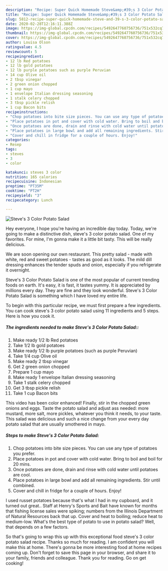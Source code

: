 ```yaml
---
description: "Recipe: Super Quick Homemade Steve&amp;#39;s 3 Color Potato Salad"
title: "Recipe: Super Quick Homemade Steve&amp;#39;s 3 Color Potato Salad"
slug: 5812-recipe-super-quick-homemade-steve-and-39-s-3-color-potato-salad
date: 2020-02-28T12:16:11.388Z
image: https://img-global.cpcdn.com/recipes/5492647760756736/751x532cq70/steves-3-color-potato-salad-recipe-main-photo.jpg
thumbnail: https://img-global.cpcdn.com/recipes/5492647760756736/751x532cq70/steves-3-color-potato-salad-recipe-main-photo.jpg
cover: https://img-global.cpcdn.com/recipes/5492647760756736/751x532cq70/steves-3-color-potato-salad-recipe-main-photo.jpg
author: Louisa Olson
ratingvalue: 4.5
reviewcount: 5
recipeingredient:
- 12 lb Red potatoes
- 12 lb gold potatoes
- 12 lb purple potatoes such as purple Peruvian
- 14 cup Olive oil
- 2 tbsp vinegar
- 2 green onion chopped
- 1 cup mayo
- 1 envelope Italian dressing seasoning
- 1 stalk celery chopped
- 3 tbsp pickle relish
- 1 cup Bacon bits
recipeinstructions:
- "Chop potatoes into bite size pieces. You can use any type of potatoes you prefer."
- "Place potatoes in pot and cover with cold water. Bring to boil and boil for 20 mins."
- "Once potatoes are done, drain and rinse with cold water until potatoes are cool."
- "Place potatoes in large bowl and add all remaining ingredients. Stir until combined."
- "Cover and chill in fridge for a couple of hours. Enjoy!"
categories:
- Resep
tags:
- steves
- 3
- color

katakunci: steves 3 color
nutrition: 165 calories
recipecuisine: Indonesian
preptime: "PT35M"
cooktime: "PT2H"
recipeyield: "3"
recipecategory: Lunch

---
```



![Steve&#39;s 3 Color Potato Salad](https://img-global.cpcdn.com/recipes/5492647760756736/751x532cq70/steves-3-color-potato-salad-recipe-main-photo.jpg)

Hey everyone, I hope you're having an incredible day today. Today, we're going to make a distinctive dish, steve&#39;s 3 color potato salad. One of my favorites. For mine, I'm gonna make it a little bit tasty. This will be really delicious.

We are soon opening our own restaurant. This pretty salad - made with white, red and sweet potatoes - tastes as good as it looks. The mild dill dressing enhances the tender spuds and onion, especially if you refrigerate it overnight.

Steve&#39;s 3 Color Potato Salad is one of the most popular of current trending foods on earth. It's easy, it is fast, it tastes yummy. It is appreciated by millions every day. They are fine and they look wonderful. Steve&#39;s 3 Color Potato Salad is something which I have loved my entire life.


To begin with this particular recipe, we must first prepare a few ingredients. You can cook steve&#39;s 3 color potato salad using 11 ingredients and 5 steps. Here is how you cook it.

##### The ingredients needed to make Steve&#39;s 3 Color Potato Salad::

1. Make ready 1/2 lb Red potatoes
1. Take 1/2 lb gold potatoes
1. Make ready 1/2 lb purple potatoes (such as purple Peruvian)
1. Take 1/4 cup Olive oil
1. Make ready 2 tbsp vinegar
1. Get 2 green onion chopped
1. Prepare 1 cup mayo
1. Make ready 1 envelope Italian dressing seasoning
1. Take 1 stalk celery chopped
1. Get 3 tbsp pickle relish
1. Take 1 cup Bacon bits


This video has been color enhanced! Finally, stir in the chopped green onions and eggs. Taste the potato salad and adjust ass needed: more mustard, more salt, more pickles, whatever you think it needs, to your taste. This salad was delicious and such a nice change from your every day potato salad that are usually smothered in mayo. 

##### Steps to make Steve&#39;s 3 Color Potato Salad:

1. Chop potatoes into bite size pieces. You can use any type of potatoes you prefer.
1. Place potatoes in pot and cover with cold water. Bring to boil and boil for 20 mins.
1. Once potatoes are done, drain and rinse with cold water until potatoes are cool.
1. Place potatoes in large bowl and add all remaining ingredients. Stir until combined.
1. Cover and chill in fridge for a couple of hours. Enjoy!


I used russet potatoes because that&#39;s what I had in my cupboard, and it turned out great.. Staff at Henry&#39;s Sports and Bait have known for months that fishing license sales were spiking; numbers from the Illinois Department of Natural Resources back that up. Cover and heat to boiling; reduce heat to medium-low. What&#39;s the best type of potato to use in potato salad? Well, that depends on a few factors. 

So that's going to wrap this up with this exceptional food steve&#39;s 3 color potato salad recipe. Thanks so much for reading. I am confident you will make this at home. There's gonna be more interesting food at home recipes coming up. Don't forget to save this page in your browser, and share it to your family, friends and colleague. Thank you for reading. Go on get cooking!
